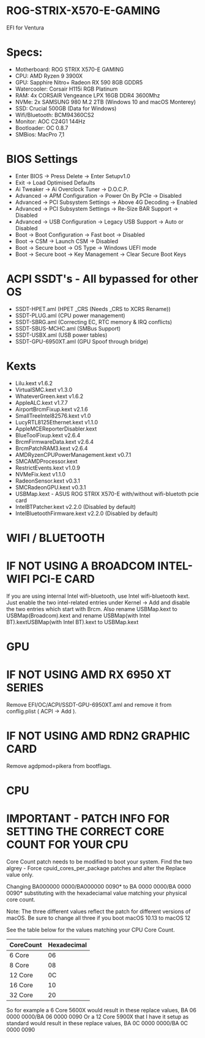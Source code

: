 # ROG-STRIX-X570-E-GAMING
EFI for Ventura

# Specs:

- Motherboard: ROG STRIX X570-E GAMING
- CPU: AMD Ryzen 9 3900X
- GPU: Sapphire Nitro+ Radeon RX 590 8GB GDDR5
- Watercooler: Corsair H115i RGB Platinum
- RAM: 4x CORSAIR Vengeance LPX 16GB DDR4 3600Mhz
- NVMe: 2x SAMSUNG 980 M.2 2TB (Windows 10 and macOS Monterey)
- SSD: Crucial 500GB (Data for Windows)
- Wifi/Bluetooth: BCM94360CS2
- Monitor: AOC C24G1 144Hz
- Bootloader: OC 0.8.7
- SMBios: MacPro 7,1

# BIOS Settings
- Enter BIOS -> Press Delete -> Enter Setupv1.0
- Exit -> Load Optimised Defaults
- Ai Tweaker -> Ai Overclock Tuner -> D.O.C.P.
- Advanced -> APM Configuration -> Power On By PCIe -> Disabled
- Advanced -> PCI Subsystem Settings -> Above 4G Decoding -> Enabled
- Advanced -> PCI Subsystem Settings -> Re-Size BAR Support -> Disabled
- Advanced -> USB Configuration -> Legacy USB Support -> Auto or Disabled
- Boot -> Boot Configuration -> Fast boot -> Disabled
- Boot -> CSM -> Launch CSM -> Disabled
- Boot -> Secure boot -> OS Type -> Windows UEFI mode
- Boot -> Secure boot -> Key Management -> Clear Secure Boot Keys

# ACPI SSDT's - All bypassed for other OS
- SSDT-HPET.aml (HPET _CRS (Needs _CRS to XCRS Rename))
- SSDT-PLUG.aml (CPU power management)
- SSDT-SBRG.aml (Correcting EC, RTC memory & IRQ conflicts)
- SSDT-SBUS-MCHC.aml (SMBus Support)
- SSDT-USBX.aml (USB power tables)
- SSDT-GPU-6950XT.aml (GPU Spoof through bridge)
# Kexts
- Lilu.kext v1.6.2
- VirtualSMC.kext v1.3.0
- WhateverGreen.kext v1.6.2
- AppleALC.kext v1.7.7
- AirportBrcmFixup.kext v2.1.6
- SmallTreeIntel82576.kext v1.0
- LucyRTL8125Ethernet.kext v1.1.0
- AppleMCEReporterDisabler.kext
- BlueToolFixup.kext v2.6.4
- BrcmFirmwareData.kext v2.6.4
- BrcmPatchRAM3.kext v2.6.4
- AMDRyzenCPUPowerManagement.kext v0.7.1
- SMCAMDProcessor.kext
- RestrictEvents.kext v1.0.9
- NVMeFix.kext v1.1.0
- RadeonSensor.kext v0.3.1
- SMCRadeonGPU.kext v0.3.1
- USBMap.kext - ASUS ROG STRIX X570-E with/without wifi-bluetoth pcie card
- IntelBTPatcher.kext v2.2.0 (Disabled by default)
- IntelBluetoothFirmware.kext v2.2.0 (Disabled by default)


# WIFI / BLUETOOTH​

# IF NOT USING A BROADCOM INTEL-WIFI PCI-E CARD

If you are using internal Intel wifi-bluetooth, use Intel wifi-bluetooth kext. Just enable the two intel-related entries under Kernel -> Add and disable the two entries which start with Brcm. Also rename USBMap.kext to USBMap(Broadcom).kext and rename USBMap(with Intel BT).kextUSBMap(with Intel BT).kext to USBMap.kext

# GPU​

# IF NOT USING AMD RX 6950 XT SERIES

Remove EFI/OC/ACPI/SSDT-GPU-6950XT.aml and remove it from conflig.plist ( ACPI -> Add ).

# IF NOT USING AMD RDN2 GRAPHIC CARD 

Remove agdpmod=pikera from bootflags.

# CPU​

# IMPORTANT - PATCH INFO FOR SETTING THE CORRECT CORE COUNT FOR YOUR CPU
Core Count patch needs to be modified to boot your system. Find the two algrey - Force cpuid_cores_per_package patches and alter the Replace value only.

Changing BA000000 0000/BA000000 0090* to BA <CoreCount> 0000 0000/BA <CoreCount> 0000 0090* substituting <CoreCount> with the hexadeciamal value matching your physical core count.

Note: The three different values reflect the patch for different versions of macOS. Be sure to change all three if you boot macOS 10.13 to macOS 12

See the table below for the values matching your CPU Core Count.

| CoreCount	| Hexadecimal |
| --------- | ----------- |
|  6 Core   |      06     |
|  8 Core   |      08     |
| 12 Core   |      0C     |
| 16 Core   |      10     |
| 32 Core   |      20     |
  
  
So for example a 6 Core 5600X would result in these replace values, BA 06 0000 0000/BA 06 0000 0090
Or a 12 Core 5900X that I have it setup as standard would result in these replace values, BA 0C 0000 0000/BA 0C 0000 0090
